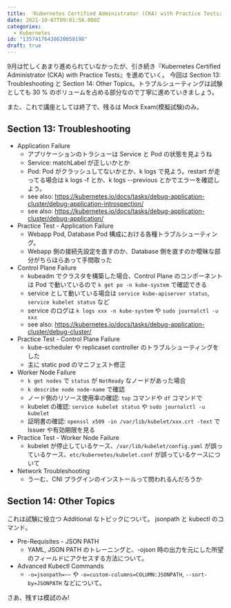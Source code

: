 ```yaml
---
title: 『Kubernetes Certified Administrator (CKA) with Practice Tests』記録 - セクション13・14
date: 2021-10-07T09:01:58.000Z
categories:
  - Kubernetes
id: "13574176438020058198"
draft: true
---
```

9月は忙しくあまり進められていなかったが、引き続き『Kubernetes Certified Administrator (CKA) with Practice Tests』を進めていく。
今回は Section 13: Troubleshooting と Section 14: Other Topics。トラブルシューティングは試験としても 30 % のボリュームを占める部分なので丁寧に進めていきましょう。

また、これで講座としては終了で、残るは Mock Exam(模擬試験)のみ。

## Section 13: Troubleshooting

- Application Failure
  - アプリケーションのトラシューは Service と Pod の状態を見ようね
  - Service: matchLabel が正しいかとか
  - Pod: Pod がクラッシュしてないかとか、k logs で見よう。restart が走ってる場合は k logs -f とか、k logs --previous とかでエラーを確認しよう。
  - see also: https://kubernetes.io/docs/tasks/debug-application-cluster/debug-application-introspection/
  - see also: https://kubernetes.io/docs/tasks/debug-application-cluster/debug-application/
- Practice Test - Application Failure
  - Webapp Pod, Database Pod 構成における各種トラブルシューティング。
  - Webapp 側の接続先設定を直すのか、Database 側を直すのか曖昧な部分がちらほらあって手間取った
- Control Plane Failure
  - kubeadm でクラスタを構築した場合、Control Plane のコンポーネントは Pod で動いているので `k get po -n kube-system` で確認できる
  - service として動いている場合は `service kube-apiserver status`, `service kubelet status` など
  - service のログは `k logs xxx -n kube-system` や `sudo journalctl -u xxx`
  - see also: https://kubernetes.io/docs/tasks/debug-application-cluster/debug-cluster/
- Practice Test - Control Plane Failure
  - kube-scheduler や replicaset controller のトラブルシューティングをした
  - 主に static pod のマニフェスト修正
- Worker Node Failure
  - `k get nodes` で `status` が `NotReady` なノードがあった場合
  - `k describe node node-name` で確認
  - ノード側のリソース使用率の確認: `top` コマンドや `df` コマンドで
  - kubelet の確認: `service kubelet status` や `sudo journalctl -u kubelet`
  - 証明書の確認: `openssl x509 -in /var/lib/kubelet/xxx.crt -text` で Issuer や有効期限を見る
- Practice Test - Worker Node Failure
  - kubelet が停止しているケース、`/var/lib/kubelet/config.yaml` が誤っているケース、`etc/kubernetes/kubelet.conf` が誤っているケースについて
- Network Troubleshooting
  - うーむ、CNI プラグインのインストールって問われるんだろうか

## Section 14: Other Topics

これは試験に役立つ Additional なトピックについて。  jsonpath と kubectl のコマンド。

- Pre-Requisites - JSON PATH
  - YAML, JSON PATH のトレーニングと、-ojson 時の出力を元にした所望のフィールドにアクセスする方法について。
- Advanced Kubectl Commands
  - `-o=jsonpath=~~` や `-o=custom-columns=COLUMN:JSONPATH`, `--sort-by=JSONPATH` などについて。


さあ、残すは模試のみ!
